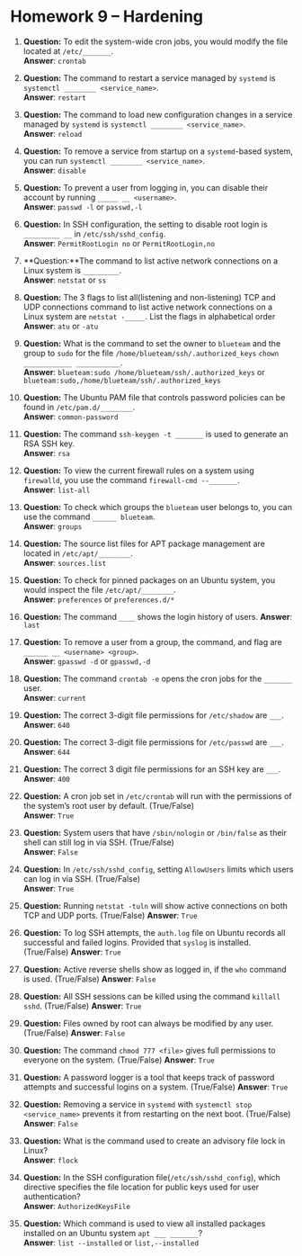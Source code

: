 # Homework 9 – Hardening 

1. **Question:** To edit the system-wide cron jobs, you would modify the file located at `/etc/_______`.  
   **Answer**: `crontab`

1. **Question:** The command to restart a service managed by `systemd` is `systemctl ________ <service_name>`.  
   **Answer**: `restart`

1. **Question:** The command to load new configuration changes in a service managed by `systemd` is `systemctl ________ <service_name>`.  
   **Answer**: `reload`

1. **Question:** To remove a service from startup on a `systemd`-based system, you can run `systemctl ________ <service_name>`.  
   **Answer**: `disable`

1. **Question:** To prevent a user from logging in, you can disable their account by running `_____ __ <username>`.  
   **Answer**: `passwd -l` or `passwd,-l`

1. **Question:** In SSH configuration, the setting to disable root login is `_________ __` in `/etc/ssh/sshd_config`.  
   **Answer**: `PermitRootLogin no` or `PermitRootLogin,no`

1. **Question:**The command to list active network connections on a Linux system is `_________`.  
   **Answer**: `netstat` or `ss`

1. **Question:** The 3 flags to list all(listening and non-listening) TCP and UDP connections command to list active network connections on a Linux system are `netstat -_____`. List the flags in alphabetical order
   **Answer**: `atu` or `-atu`

1. **Question:** What is the command to set the owner to `blueteam` and the group to `sudo` for the file `/home/blueteam/ssh/.authorized_keys`  `chown ____________ ___________`.  
   **Answer**: `blueteam:sudo /home/blueteam/ssh/.authorized_keys` or `blueteam:sudo,/home/blueteam/ssh/.authorized_keys`

1. **Question:** The Ubuntu PAM file that controls password policies can be found in `/etc/pam.d/________`.  
   **Answer**: `common-password`

1. **Question:** The command `ssh-keygen -t _______` is used to generate an RSA SSH key.  
   **Answer**: `rsa`

1. **Question:** To view the current firewall rules on a system using `firewalld`, you use the command `firewall-cmd --_______`.  
   **Answer**: `list-all`

1. **Question:** To check which groups the `blueteam` user belongs to, you can use the command `______ blueteam`.  
   **Answer**: `groups`

1. **Question:** The source list files for APT package management are located in `/etc/apt/________`.  
   **Answer**: `sources.list`

1. **Question:** To check for pinned packages on an Ubuntu system, you would inspect the file `/etc/apt/________`.  
   **Answer**: `preferences` or `preferences.d/*`

1. **Question:** The command `____` shows the login history of users.
   **Answer**: `last`

1. **Question:** To remove a user from a group, the command, and flag are  `______ __ <username> <group>`.  
   **Answer**: `gpasswd -d` or `gpasswd,-d`

1. **Question:** The command `crontab -e` opens the cron jobs for the `_______` user.  
   **Answer**: `current`

1. **Question:** The correct 3-digit file permissions for `/etc/shadow` are `___`.  
   **Answer**: `640`

1. **Question:** The correct 3-digit file permissions for `/etc/passwd` are `___`.  
   **Answer**: `644`

1. **Question:** The correct 3 digit file permissions for an SSH key are `___`.  
   **Answer**: `400`

1. **Question:** A cron job set in `/etc/crontab` will run with the permissions of the system’s root user by default. (True/False)  
   **Answer**: `True`

1. **Question:** System users that have `/sbin/nologin` or `/bin/false` as their shell can still log in via SSH. (True/False)  
   **Answer**: `False`

1. **Question:** In `/etc/ssh/sshd_config`, setting `AllowUsers` limits which users can log in via SSH. (True/False)  
   **Answer**: `True`

1. **Question:** Running `netstat -tuln` will show active connections on both TCP and UDP ports. (True/False) 
   **Answer**: `True`

1. **Question:** To log SSH attempts, the `auth.log` file on Ubuntu records all successful and failed logins. Provided that `syslog` is installed. (True/False) 
   **Answer**: `True`

1. **Question:** Active reverse shells show as logged in, if the `who` command is used. (True/False)
   **Answer**: `False`

1. **Question:** All SSH sessions can be killed using the command `killall sshd`. (True/False)
   **Answer**: `True`

1. **Question:** Files owned by root can always be modified by any user. (True/False)
   **Answer**: `False`

1. **Question:** The command `chmod 777 <file>` gives full permissions to everyone on the system. (True/False) 
   **Answer**: `True`

1. **Question:** A password logger is a tool that keeps track of password attempts and successful logins on a system. (True/False)
   **Answer**: `True`

1. **Question:** Removing a service in `systemd` with `systemctl stop <service_name>` prevents it from restarting on the next boot. (True/False)  
   **Answer**: `False`

1. **Question:** What is the command used to create an advisory file lock in Linux?  
   **Answer**: `flock`

1. **Question:** In the SSH configuration file(`/etc/ssh/sshd_config`), which directive specifies the file location for public keys used for user authentication?  
**Answer**: `AuthorizedKeysFile`

1. **Question:** Which command is used to view all installed packages installed on an Ubuntu system `apt ___ _______`?  
   **Answer**: `list --installed` or `list,--installed`
